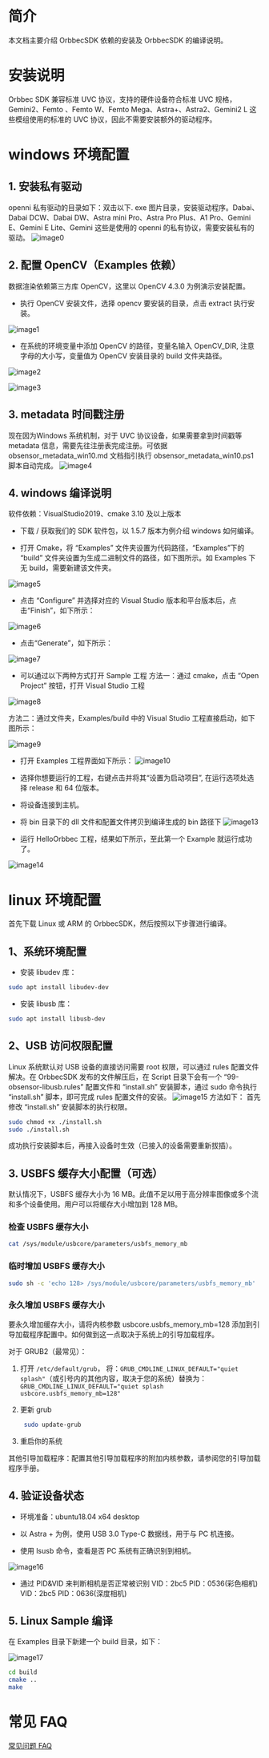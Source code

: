 # 简介

本文档主要介绍 OrbbecSDK 依赖的安装及 OrbbecSDK 的编译说明。

# 安装说明

Orbbec SDK 兼容标准 UVC 协议，支持的硬件设备符合标准 UVC 规格，Gemini2、Femto 、Femto W、Femto Mega、Astra+、Astra2、Gemini2 L 这些模组使用的标准的 UVC 协议，因此不需要安装额外的驱动程序。

# windows 环境配置
## 1. 安装私有驱动

openni 私有驱动的目录如下：双击以下. exe 图片目录，安装驱动程序。Dabai、Dabai DCW、Dabai DW、Astra mini Pro、Astra Pro Plus、A1 Pro、Gemini E、Gemini E Lite、Gemini 这些是使用的 openni 的私有协议，需要安装私有的驱动。
![image0](Image/orbbec_driver_000.png)

## 2. 配置 OpenCV（Examples 依赖）

数据渲染依赖第三方库 OpenCV，这里以 OpenCV 4.3.0 为例演示安装配置。

* 执行 OpenCV 安装文件，选择 opencv 要安装的目录，点击 extract 执行安装。

![image1](Image/orbbec_opencv_001.png)

* 在系统的环境变量中添加 OpenCV 的路径，变量名输入 OpenCV_DIR, 注意字母的大小写，变量值为 OpenCV 安装目录的 build 文件夹路径。

![image2](Image/orbbec_opencv_002.png)

![image3](Image/orbbec_opencv_003.png)

## 3. metadata 时间戳注册
现在因为Windows 系统机制，对于 UVC 协议设备，如果需要拿到时间戳等 metadata 信息，需要先往注册表完成注册。可依据 obsensor_metadata_win10.md 文档指引执行 obsensor_metadata_win10.ps1 脚本自动完成。
![image4](Image/orbbec_metadata.png)


## 4. windows 编译说明
软件依赖：VisualStudio2019、cmake 3.10 及以上版本

* 下载 / 获取我们的 SDK 软件包，以 1.5.7 版本为例介绍 windows 如何编译。

* 打开 Cmake，将 “Examples” 文件夹设置为代码路径，“Examples”下的 “build” 文件夹设置为生成二进制文件的路径，如下图所示。如 Examples 下无 build，需要新建该文件夹。

![image5](Image/orbbec_sample_005.png)

* 点击 “Configure” 并选择对应的 Visual Studio 版本和平台版本后，点击“Finish”，如下所示：

![image6](Image/orbbec_sample_006.png)

* 点击“Generate”，如下所示：

![image7](Image/orbbec_sample_007.png)

* 可以通过以下两种方式打开 Sample 工程
方法一：通过 cmake，点击 “Open Project” 按钮，打开 Visual Studio 工程

![image8](Image/orbbec_sample_008.png)

方法二：通过文件夹，Examples/build 中的 Visual Studio 工程直接启动，如下图所示：

![image9](Image/orbbec_sample_009.png)

* 打开 Examples 工程界面如下所示：
![image10](Image/orbbec_sample_010.png)

* 选择你想要运行的工程，右键点击并将其“设置为启动项目”, 在运行选项处选择 release 和 64 位版本。

* 将设备连接到主机。

* 将 bin 目录下的 dll 文件和配置文件拷贝到编译生成的 bin 路径下
![image13](Image/orbbec_sample_013.png)

* 运行 HelloOrbbec 工程，结果如下所示，至此第一个 Example 就运行成功了。

![image14](Image/orbbec_sample_014.png)

# linux 环境配置

首先下载 Linux 或 ARM 的 OrbbecSDK，然后按照以下步骤进行编译。

## 1、系统环境配置

* 安装 libudev 库：

``` bash
sudo apt install libudev-dev
```

* 安装 libusb 库：

``` bash
sudo apt install libusb-dev
```

## 2、USB 访问权限配置

Linux 系统默认对 USB 设备的直接访问需要 root 权限，可以通过 rules 配置文件解决。在 OrbbecSDK 发布的文件解压后，在 Script 目录下会有一个 “99-obsensor-libusb.rules” 配置文件和 “install.sh” 安装脚本，通过 sudo 命令执行 “install.sh” 脚本，即可完成 rules 配置文件的安装。
![image15](Image/orbbec_sample_linux_001.png)
方法如下： 首先修改 “install.sh” 安装脚本的执行权限。

``` bash
sudo chmod +x ./install.sh
sudo ./install.sh
```

成功执行安装脚本后，再接入设备时生效（已接入的设备需要重新拔插）。

## 3. USBFS 缓存大小配置（可选）

默认情况下，USBFS 缓存大小为 16 MB。此值不足以用于高分辨率图像或多个流和多个设备使用。用户可以将缓存大小增加到 128 MB。

### 检查 USBFS 缓存大小

```bash
cat /sys/module/usbcore/parameters/usbfs_memory_mb
```

### 临时增加 USBFS 缓存大小

```bash
sudo sh -c 'echo 128> /sys/module/usbcore/parameters/usbfs_memory_mb'
```

### 永久增加 USBFS 缓存大小

要永久增加缓存大小，请将内核参数 usbcore.usbfs_memory_mb=128 添加到引导加载程序配置中。如何做到这一点取决于系统上的引导加载程序。

对于 GRUB2（最常见）：

  1. 打开 `/etc/default/grub`， 将：`GRUB_CMDLINE_LINUX_DEFAULT="quiet splash"`（或引号内的其他内容，取决于您的系统）替换为：`GRUB_CMDLINE_LINUX_DEFAULT="quiet splash usbcore.usbfs_memory_mb=128"`

  2. 更新 grub

     ```bash
      sudo update-grub
     ```

  3. 重启你的系统

其他引导加载程序：配置其他引导加载程序的附加内核参数，请参阅您的引导加载程序手册。

## 4. 验证设备状态

* 环境准备：ubuntu18.04 x64 desktop

* 以 Astra + 为例，使用 USB 3.0 Type-C 数据线，用于与 PC 机连接。

* 使用 lsusb 命令，查看是否 PC 系统有正确识别到相机。

![image16](Image/orbbec_sample_linux_002.png)

* 通过 PID&VID 来判断相机是否正常被识别
VID：2bc5 PID：0536(彩色相机)
VID：2bc5 PID：0636(深度相机)

## 5. Linux Sample 编译

在 Examples 目录下新建一个 build 目录，如下：

![image17](Image/orbbec_sample_linux_003.png)

``` bash
cd build
cmake ..
make
```


# 常见 FAQ

[常见问题 FAQ](https://developer.orbbec.com.cn/technical_library.html?id=59)
